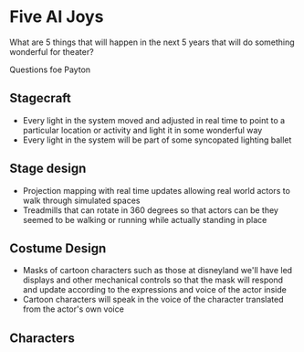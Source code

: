 # Five AI Joys

What are 5 things that will happen in the next 5 years that will do something wonderful for theater?

Questions foe Payton

## Stagecraft

* Every light in the system moved and adjusted in real time to point to a particular location or activity and light it in some wonderful way
* Every light in the system will be part of some syncopated lighting ballet

## Stage design

* Projection mapping with real time updates allowing real world actors to walk through simulated spaces
* Treadmills that can rotate in 360 degrees so that actors can be they seemed to be walking or running while actually standing in place

## Costume Design

* Masks of cartoon characters such as those at disneyland we'll have led displays and other mechanical controls so that the mask will respond and update according to the expressions and voice of the actor inside
* Cartoon characters will speak in the voice of the character translated from the actor's own voice

## Characters

